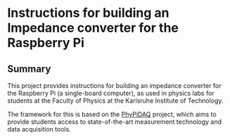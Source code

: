 # Instructions for building an Impedance converter for the Raspberry Pi

## Summary 

This project provides instructions for building an impedance converter for the Raspberry Pi (a single-board computer), as used in physics labs for students at the Faculty of Physics at the Karlsruhe Institute of Technology.

The framework for this is based on the [PhyPiDAQ](https://github.com/PhyPiDAQ) project, which aims to provide students access to state-of-the-art measurement technology and data
acquisition tools.